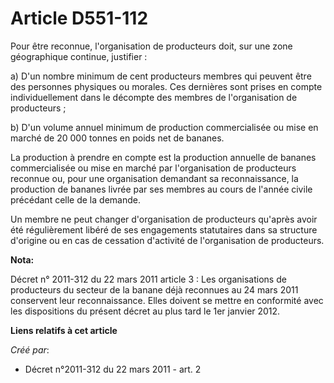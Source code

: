 # Article D551-112

Pour être reconnue, l'organisation de producteurs doit, sur une zone géographique continue, justifier : 

a) D'un nombre minimum de cent producteurs membres qui peuvent être des personnes physiques ou morales. Ces dernières sont
prises en compte individuellement dans le décompte des membres de l'organisation de producteurs ; 

b) D'un volume annuel minimum de production commercialisée ou mise en marché de 20 000 tonnes en poids net de bananes. 

La production à prendre en compte est la production annuelle de bananes commercialisée ou mise en marché par l'organisation
de producteurs reconnue ou, pour une organisation demandant sa reconnaissance, la production de bananes livrée par ses
membres au cours de l'année civile précédant celle de la demande. 

Un membre ne peut changer d'organisation de producteurs qu'après avoir été régulièrement libéré de ses engagements
statutaires dans sa structure d'origine ou en cas de cessation d'activité de l'organisation de producteurs.

**Nota:**

Décret n° 2011-312 du 22 mars 2011 article 3 : Les organisations de producteurs du secteur de la banane déjà reconnues au 24
mars 2011 conservent leur reconnaissance. Elles doivent se mettre en conformité avec les dispositions du présent décret au
plus tard le 1er janvier 2012.

**Liens relatifs à cet article**

_Créé par_:

  - Décret n°2011-312 du 22 mars 2011 - art. 2
